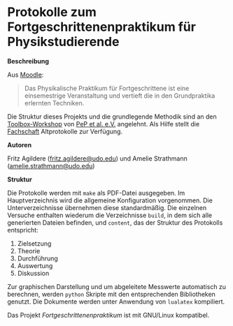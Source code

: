 # Protokolle zum Fortgeschrittenenpraktikum für Physikstudierende

**Beschreibung**

Aus [Moodle](https://moodle.tu-dortmund.de/):
> Das Physikalische Praktikum für Fortgeschrittene ist eine einsemestrige Veranstaltung und vertieft die in den Grundpraktika erlernten Techniken.

Die Struktur dieses Projekts und die grundlegende Methodik sind an den
[Toolbox-Workshop](https://toolbox.pep-dortmund.org/notes/) von
[PeP et al. e.V.](https://pep-dortmund.org/) angelehnt. Als Hilfe stellt die
[Fachschaft](https://fachschaft-physik.tu-dortmund.de/wordpress/studium/praktikum/altprotokolle-fp/)
Altprotokolle zur Verfügung.

**Autoren**

Fritz Agildere ([fritz.agildere@udo.edu](mailto:fritz.agildere@udo.edu)) und
Amelie Strathmann ([amelie.strathmann@udo.edu](mailto:amelie.strathmann@udo.edu))

**Struktur**

Die Protokolle werden mit `make` als PDF-Datei ausgegeben. Im Hauptverzeichnis wird die allgemeine Konfiguration
vorgenommen. Die Unterverzeichnisse übernehmen diese standardmäßig. Die einzelnen Versuche enthalten wiederum die
Verzeichnisse `build`, in dem sich alle generierten Dateien befinden, und `content`, das der Struktur des Protokolls
entspricht:

1. Zielsetzung
2. Theorie
3. Durchführung
4. Auswertung
5. Diskussion

Zur graphischen Darstellung und um abgeleitete Messwerte automatisch zu berechnen, werden `python` Skripte
mit den entsprechenden Bibliotheken genutzt. Die Dokumente werden unter Anwendung von `lualatex` kompiliert.

Das Projekt *Fortgeschrittenenpraktikum* ist mit GNU/Linux kompatibel.
